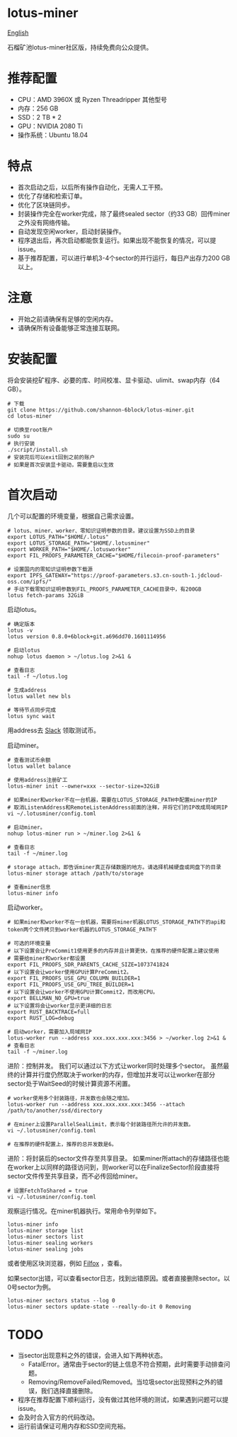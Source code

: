 # lotus-miner
[English](README_en.md)

石榴矿池lotus-miner社区版，持续免费向公众提供。

# 推荐配置
* CPU：AMD 3960X 或 Ryzen Threadripper 其他型号
* 内存：256 GB
* SSD：2 TB * 2
* GPU：NVIDIA 2080 Ti
* 操作系统：Ubuntu 18.04

# 特点
* 首次启动之后，以后所有操作自动化，无需人工干预。
* 优化了存储和检索订单。
* 优化了区块链同步。
* 封装操作完全在worker完成，除了最终sealed sector（约33 GB）回传miner之外没有网络传输。
* 自动发现空闲worker，启动封装操作。
* 程序退出后，再次启动都能恢复运行。如果出现不能恢复的情况，可以提issue。
* 基于推荐配置，可以进行单机3-4个sector的并行运行，每日产出存力200 GB以上。

# 注意
* 开始之前请确保有足够的空闲内存。
* 请确保所有设备能够正常连接互联网。

# 安装配置
将会安装挖矿程序、必要的库、时间校准、显卡驱动、ulimit、swap内存（64 GB）。
```
# 下载
git clone https://github.com/shannon-6block/lotus-miner.git
cd lotus-miner

# 切换至root账户
sudo su
# 执行安装
./script/install.sh
# 安装完后可以exit回到之前的账户
# 如果是首次安装显卡驱动，需要重启以生效
```

# 首次启动
几个可以配置的环境变量，根据自己需求设置。
```
# lotus、miner、worker、零知识证明参数的目录。建议设置为SSD上的目录
export LOTUS_PATH="$HOME/.lotus"
export LOTUS_STORAGE_PATH="$HOME/.lotusminer"
export WORKER_PATH="$HOME/.lotusworker"
export FIL_PROOFS_PARAMETER_CACHE="$HOME/filecoin-proof-parameters"

# 设置国内的零知识证明参数下载源
export IPFS_GATEWAY="https://proof-parameters.s3.cn-south-1.jdcloud-oss.com/ipfs/"
# 手动下载零知识证明参数到FIL_PROOFS_PARAMETER_CACHE目录中，有200GB
lotus fetch-params 32GiB
```

启动lotus。
```
# 确定版本
lotus -v
lotus version 0.8.0+6block+git.a696dd70.1601114956

# 启动lotus
nohup lotus daemon > ~/lotus.log 2>&1 &

# 查看日志
tail -f ~/lotus.log

# 生成address
lotus wallet new bls

# 等待节点同步完成
lotus sync wait
```

用address去 [Slack](https://filecoinproject.slack.com/archives/C017CCH1MHB) 领取测试币。

启动miner。
```
# 查看测试币余额
lotus wallet balance

# 使用address注册矿工
lotus-miner init --owner=xxx --sector-size=32GiB

# 如果miner和worker不在一台机器，需要在LOTUS_STORAGE_PATH中配置miner的IP
# 取消ListenAddress和RemoteListenAddress前面的注释，并将它们的IP改成局域网IP
vi ~/.lotusminer/config.toml

# 启动miner。
nohup lotus-miner run > ~/miner.log 2>&1 &

# 查看日志
tail -f ~/miner.log

# storage attach，即告诉miner真正存储数据的地方。请选择机械硬盘或网盘下的目录
lotus-miner storage attach /path/to/storage

# 查看miner信息
lotus-miner info
```

启动worker。
```
# 如果miner和worker不在一台机器，需要将miner机器LOTUS_STORAGE_PATH下的api和token两个文件拷贝到worker机器的LOTUS_STORAGE_PATH下

# 可选的环境变量
# 以下设置会让PreCommit1使用更多的内存并且计算更快，在推荐的硬件配置上建议使用
# 需要给miner和worker都设置
export FIL_PROOFS_SDR_PARENTS_CACHE_SIZE=1073741824
# 以下设置会让worker使用GPU计算PreCommit2。
export FIL_PROOFS_USE_GPU_COLUMN_BUILDER=1
export FIL_PROOFS_USE_GPU_TREE_BUILDER=1
# 以下设置会让worker不使用GPU计算Commit2，而改用CPU。
export BELLMAN_NO_GPU=true
# 以下设置将会让worker显示更详细的日志
export RUST_BACKTRACE=full
export RUST_LOG=debug

# 启动worker，需要加入局域网IP
lotus-worker run --address xxx.xxx.xxx.xxx:3456 > ~/worker.log 2>&1 &
# 查看日志
tail -f ~/miner.log
```

进阶：控制并发。
我们可以通过以下方式让worker同时处理多个sector。
虽然最终的计算并行度仍然取决于worker的内存，但增加并发可以让worker在部分sector处于WaitSeed的时候计算资源不闲置。
```
# worker使用多个封装路径，并发数也会随之增加。
lotus-worker run --address xxx.xxx.xxx.xxx:3456 --attach /path/to/another/ssd/directory

# 在miner上设置ParallelSealLimit，表示每个封装路径所允许的并发数。
vi ~/.lotusminer/config.toml

# 在推荐的硬件配置上，推荐的总并发数是6。
```

进阶：将封装后的sector文件存至共享目录。
如果miner所attach的存储路径也能在worker上以同样的路径访问到，则worker可以在FinalizeSector阶段直接将sector文件传至共享目录，而不必传回给miner。
```
# 设置FetchToShared = true
vi ~/.lotusminer/config.toml
```

观察运行情况。在miner机器执行。常用命令列举如下。
```
lotus-miner info
lotus-miner storage list
lotus-miner sectors list
lotus-miner sealing workers
lotus-miner sealing jobs
```

或者使用区块浏览器，例如 [Filfox](https://calibration.filfox.io/) ，查看。

如果sector出错，可以查看sector日志，找到出错原因。或者直接删除sector。以0号sector为例。
```
lotus-miner sectors status --log 0
lotus-miner sectors update-state --really-do-it 0 Removing
```

# TODO
* 当sector出现意料之外的错误，会进入如下两种状态。
    * FatalError。通常由于sector的链上信息不符合预期，此时需要手动排查问题。
    * Removing/RemoveFailed/Removed。当垃圾sector出现预料之外的错误，我们选择直接删除。
* 程序在推荐配置下顺利运行，没有做过其他环境的测试，如果遇到问题可以提issue。
* 会及时合入官方的代码改动。
* 运行前请保证可用内存和SSD空间充裕。